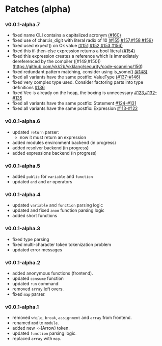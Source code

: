 # Patches (alpha)

### v0.0.1-alpha.7

- fixed name CLI contains a capitalized acronym [(#160)](https://github.com/ykk2b/ykklang/security/code-scanning/160)
- fixed use of char::is_digit with literal radix of 10 [(#155,#157,#158,#159)](https://github.com/ykk2b/ykklang/security/code-scanning/159)
- fixed used expect() on Ok value [(#151,#152,#153,#156)](https://github.com/ykk2b/ykklang/security/code-scanning/156)
- fixed this if-then-else expression returns a bool literal [(#154)](https://github.com/ykk2b/ykklang/security/code-scanning/154)
- fixed this expression creates a reference which is immediately dereferenced by the compiler ([#149,#150])(https://github.com/ykk2b/ykklang/security/code-scanning/150)
- fixed redundant pattern matching, consider using is_some() [(#148)](https://github.com/ykk2b/ykklang/security/code-scanning/148)
- fixed all variants have the same postfix: ValueType [(#137-#146)](https://github.com/ykk2b/ykklang/security/code-scanning/146)
- fixed very complex type used. Consider factoring parts into type definitions [#136](https://github.com/ykk2b/ykklang/security/code-scanning/136)
- fixed Vec<T> is already on the heap, the boxing is unnecessary [#123,#132-#135](https://github.com/ykk2b/ykklang/security/code-scanning/135)
- fixed all variants have the same postfix: Statement [#124-#131](https://github.com/ykk2b/ykklang/security/code-scanning/131)
- fixed all variants have the same postfix: Expression [#113-#122](https://github.com/ykk2b/ykklang/security/code-scanning/122)

### v0.0.1-alpha.6

- updated `return` parser:
  - now it must return an expression
- added modules environment backend (in progress)
- added resolver backend (in progress)
- added expressions backend (in progress)

### v0.0.1-alpha.5

- added `public` for `variable` and `function`
- updated `and` and `or` operators

### v0.0.1-alpha.4

- updated `variable` and `function` parsing logic
- updated and fixed `anon` function parsing logic
- added short functions

### v0.0.1-alpha.3

- fixed type parsing
- fixed multi-character token tokenization problem
- updated error messages

### v0.0.1-alpha.2

- added anonymous functions (frontend).
- updated `consume` function
- updated `run` command
- removed `array` left overs.
- fixed `map` parser.

### v0.0.1-alpha.1

- removed `while`, `break`, `assignment` and `array` from frontend.
- renamed `mod` to `module`.
- added new `->`(Arrow) token.
- updated `function` parsing logic.
- replaced `array` with `map`.
